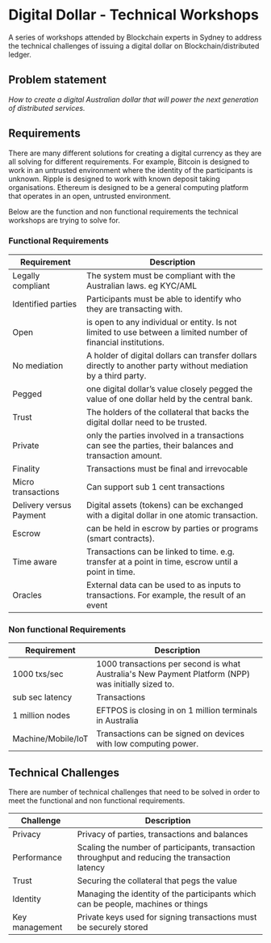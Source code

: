 # Digital Dollar - Technical Workshops
A series of workshops attended by Blockchain experts in Sydney to address the technical challenges of issuing a digital dollar on Blockchain/distributed ledger.

## Problem statement
*How to create a digital Australian dollar that will power the next generation of distributed services.*

## Requirements
There are many different solutions for creating a digital currency as they are all solving for different requirements. For example, Bitcoin is designed to work in an untrusted environment where the identity of the participants is unknown. Ripple is designed to work with known deposit taking organisations. Ethereum is designed to be a general computing platform that operates in an open, untrusted environment.

Below are the function and non functional requirements the technical workshops are trying to solve for.

### Functional Requirements
|Requirement|Description|
|-----------|-----------|
| Legally compliant | The system must be compliant with the Australian laws. eg KYC/AML |
| Identified parties | Participants must be able to identify who they are transacting with. |
| Open | is open to any individual or entity. Is not limited to use between a limited number of financial institutions. |
| No mediation | A holder of digital dollars can transfer dollars directly to another party without mediation by a third party.|
| Pegged | one digital dollar’s value closely pegged the value of one dollar held by the central bank.|
| Trust | The holders of the collateral that backs the digital dollar need to be trusted. |
| Private | only the parties involved in a transactions can see the parties, their balances and transaction amount.|
| Finality | Transactions must be final and irrevocable |
| Micro transactions | Can support sub 1 cent transactions |
| Delivery versus Payment | Digital assets (tokens) can be exchanged with a digital dollar in one atomic transaction.|
| Escrow | can be held in escrow by parties or programs (smart contracts).|
| Time aware | Transactions can be linked to time. e.g. transfer at a point in time, escrow until a point in time.|
| Oracles | External data can be used to as inputs to transactions. For example, the result of an event  |

### Non functional Requirements
|Requirement|Description|
|-----------|-----------|
|1000 txs/sec|1000 transactions per second is what Australia's New Payment Platform (NPP) was initially sized to.|
|sub sec latency| Transactions  |
|1 million nodes| EFTPOS is closing in on 1 million terminals in Australia|
|Machine/Mobile/IoT|Transactions can be signed on devices with low computing power.|

## Technical Challenges
 There are number of technical challenges that need to be solved in order to meet the functional and non functional requirements.
 
|Challenge|Description|
|---------|-----------|
| Privacy | Privacy of parties, transactions and balances |
| Performance |Scaling the number of participants, transaction throughput and reducing the transaction latency|
| Trust | Securing the collateral that pegs the value|
| Identity | Managing the identity of the participants which can be people, machines or things|
| Key management | Private keys used for signing transactions must be securely stored |

